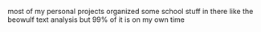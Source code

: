 most of my personal projects organized
some school stuff in there like the beowulf text analysis but 99% of it is on my own time
